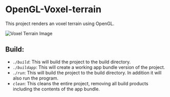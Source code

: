 # OpenGL-Voxel-terrain

This project renders an voxel terrain using OpenGL.

<img src="other/ReadmeImage.png" alt="Voxel Terrain Image"/>

## Build:
- *```./build```*: This will build the project to the build directory.
- *```./buildapp```*: This will create a working app bundle version of the project.
- *```./run```*: This will build the project to the build directory. In addition it will also run the program.
- *```clean```*: This cleans the entire project, removing all build products including the contents of the app bundle.